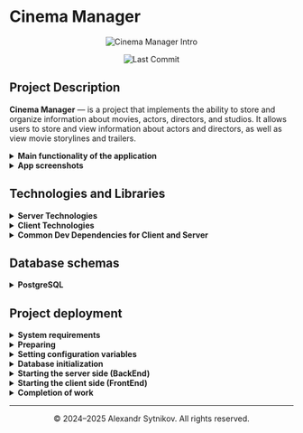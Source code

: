 # Cinema Manager

<p align="center">
  <img src="./screenshots/intro.gif" alt="Cinema Manager Intro" style="max-width: 80%;">
</p>
<p align="center">
  <img src="https://img.shields.io/github/last-commit/sytnikovzp/cinema-manager" alt="Last Commit">
</p>

## Project Description

<strong>Cinema Manager</strong> — is a project that implements the ability to store and organize information about movies, actors, directors, and studios. It allows users to store and view information about actors and directors, as well as view movie storylines and trailers.

<details>
  <summary><strong>Main functionality of the application</strong></summary>

- **CRUD Operations**: Full Create, Read, Update, and Delete functionality for main and second entities.

- **Form Handling**: Dynamic forms with validation using Yup and Formik.

- **Pagination**: Efficient data management with paginated lists.

- **Responsive Design**: Optimized for both desktop and mobile devices.

- **Dark Theme**: Stylish dark theme for a modern look and feel.

- **Carousel Component**: Showcase movie posters with a carousel component.

- **Error Handling**: User-friendly error messages and notifications.

- **Localization**: Support for multiple locations and nationalities.

</details>

<details>
  <summary><strong>App screenshots</strong></summary>

![MainPage](./screenshots/1_Main_page.png)
![ActorList](./screenshots/2_Actor_list.jpg)
![ActorItem](./screenshots/3_Actor_item.jpg)
![MoviesList](./screenshots/4_Movies_list.jpg)
![MoviesItem](./screenshots/5_Movies_Item.jpg)
![MovieTrailer](./screenshots/6_Movie_trailer.jpg)
![MovieForm1](./screenshots/7_Movie_form_1.jpg)
![MovieForm2](./screenshots/8_Movie_form_2.jpg)
![MovieForm3](./screenshots/9_Movie_form_3.jpg)
![MovieForm4](./screenshots/10_Movie_form_4.jpg)
![ActorForm](./screenshots/11_Actor_form.jpg)
![DirectorForm](./screenshots/12_Director_form.jpg)
![Genres](./screenshots/13_Genres.jpg)
![Locations](./screenshots/14_Location.jpg)

</details>

## Technologies and Libraries

<details>
  <summary><strong>Server Technologies</strong></summary>

- **date-fns** – a library for formatting, calculating, and manipulating dates.
- **cors** – middleware for managing Cross-Origin Resource Sharing (CORS) policies.
- **dotenv** – library for loading environment variables from a `.env` file.
- **express** – web framework for building server applications in Node.js.
- **http-errors** – utility to create HTTP errors for Express error handling.
- **pg** – PostgreSQL client for Node.js, used by Sequelize to connect to the database.
- **pg-hstore** – module for serializing and deserializing JSON data in PostgreSQL.
- **sequelize** – ORM for PostgreSQL that supports models, migrations, and seeding.
- **yup** – schema builder for validating and parsing data on the server side.

</details>

<details>
  <summary><strong>Client Technologies</strong></summary>

- **@emotion/react** – library for writing CSS styles with JavaScript using the Emotion CSS-in-JS framework.
- **@emotion/styled** – styled-components API for Emotion, allowing styled React components.
- **@mui/icons-material** – Material UI icons library for React.
- **@mui/material** – core components library of Material UI for React.
- **@mui/system** – low-level utility for building custom design systems with Material UI’s styling engine.
- **@mui/x-date-pickers** – Material UI date and time picker components.
- **@reduxjs/toolkit** – official Redux tools and best practices to simplify Redux development.
- **axios** – promise-based HTTP client for making requests to APIs.
- **date-fns** – modern JavaScript date utility library for parsing, formatting, and manipulating dates.
- **formik** – form management library for React to handle form state, validation, and submission.
- **react** – core library for building user interfaces with components.
- **react-dom** – React package for interacting with the DOM.
- **react-player** – React component for playing media from various sources like YouTube, Vimeo, etc.
- **react-redux** – official React bindings for Redux to connect React components with the Redux store.
- **react-router-dom** – routing library for React to handle navigation and routing in web apps.
- **redux-logger** – middleware for logging Redux actions and state changes to the console.
- **swiper** – modern mobile touch slider library with React support.
- **yup** – JavaScript schema builder for value parsing and validation, often used with Formik.

</details>

<details>
  <summary><strong>Common Dev Dependencies for Client and Server</strong></summary>

- **@eslint/js** – official ESLint JavaScript parser and utils.
- **@types/react** – TypeScript type definitions for React (used for editor support, no runtime effect).
- **@types/react-dom** – TypeScript type definitions for React DOM.
- **ESLint** – a tool for analyzing code to help follow best programming practices.
- **ESLint Config Prettier** – ESLint configuration for compatibility with Prettier.
- **ESLint Plugins**:
  - **eslint-plugin-import** – checks correctness of module imports.
  - **eslint-plugin-jsx-a11y** – helps improve accessibility in JSX code.
  - **eslint-plugin-mui-path-imports** – enforces correct import paths for MUI components.
  - **eslint-plugin-mui-sx-order** – ensures best practice ordering of MUI `sx` properties.
  - **eslint-plugin-optimize-regex** – optimizes regular expressions.
  - **eslint-plugin-prettier** – integrates Prettier with ESLint.
  - **eslint-plugin-promise** – enforces best practices when working with promises.
  - **eslint-plugin-react** – linting rules specific to React code.
  - **eslint-plugin-react-hooks** – checks correct usage of React hooks.
  - **eslint-plugin-react-perf** – detects inefficient patterns in React components.
  - **eslint-plugin-react-refresh** – supports React Fast Refresh.
  - **eslint-plugin-simple-import-sort** – automatically sorts imports.
  - **eslint-plugin-sort-keys-fix** – automatically sorts object keys.
  - **eslint-plugin-unicorn** – a set of rules for improving code quality.
- **Globals** – a set of global variables for proper ESLint operation.
- **Prettier** – a tool for automatic code formatting.
- **Vite** – build tool providing fast development and code optimization.
- **Vite Plugin Env Compatible** – ensures environment variable compatibility in Vite.
- **@vitejs/plugin-react** – official plugin to support React in Vite.

</details>

## Database schemas

<details>
  <summary><strong>PostgreSQL</strong></summary>
  <p align="center">
  <img src="./screenshots/ER_PostgreSQL.png" alt="PostgreSQL" style="max-width: 80%;">
  </p>
</details>

## Project deployment

<details>
  <summary><strong>System requirements</strong></summary>

- **Git:** 2.47 or higher
- **Node.js:** 20.19.1 or higher
- **PostgreSQL:** 16.4 or higher

</details>

<details>
  <summary><strong>Preparing</strong></summary>

```bash
# Cloning the repository
git clone git@github.com:sytnikovzp/cinema-manager.git

# Go to the project directory
cd cinema-manager

# We install dependencies for the server and client parts
npm --prefix server install
npm --prefix client install
```

</details>

<details>
  <summary><strong>Setting configuration variables</strong></summary>

Create a file `.env` using the command:

```bash
cp .env.example .env
```

If the file `.env.example` **missing**, create a file `.env` using the command:

```bash
cat <<EOL > .env
# For client
VITE_PORT=3000

# For server
CLIENT_URL=http://localhost:3000
CINEMA_SERVER_HOST=localhost
CINEMA_SERVER_PORT=5000

# For database
DB_HOST=localhost
DB_DIALECT=postgres
DB_USER=postgres
DB_PASS=root
DB_NAME=cinema_manager
EOL
```

</details>

<details>
  <summary><strong>Database initialization</strong></summary>

```bash
cd server
npm run dbinit
cd ..
```

</details>

<details>
  <summary><strong>Starting the server side (BackEnd)</strong></summary>

```bash
# In a separate terminal, go to the project directory
cd cinema-manager

# Starting BackEnd
npm --prefix server start
```

</details>

<details>
  <summary><strong>Starting the client side (FrontEnd)</strong></summary>

```bash
# In a separate terminal, go to the project directory
cd cinema-manager

# Starting FrontEnd
npm --prefix client start
```

</details>

<details>
  <summary><strong>Completion of work</strong></summary>
  To stop the server or client part in the corresponding terminal, click:

```bash
CTRL + C
```

</details>

---

<p align="center">© 2024–2025 Alexandr Sytnikov. All rights reserved.</p>
